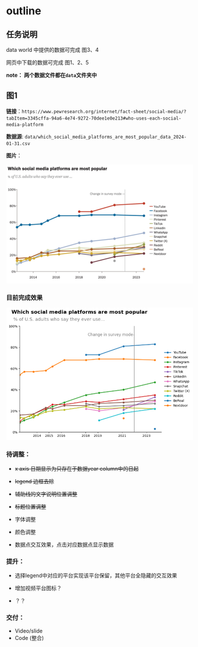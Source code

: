 # outline

## 任务说明

data world 中提供的数据可完成 图3、4

网页中下载的数据可完成 图1、2、5

**note： 两个数据文件都在`data`文件夹中**

## 图1

**链接**：`https://www.pewresearch.org/internet/fact-sheet/social-media/?tabItem=3345cffa-94a6-4e74-9272-70dee1e0e213#who-uses-each-social-media-platform`

**数据源**: `data/which_social_media_platforms_are_most_popular_data_2024-01-31.csv`

**图片**：

![image-20241102224501997](image/pic1.png)

### 目前完成效果

![image-20241102224610059](image/pic1_1.png)

### 待调整：

- ~~x axis 日期显示为只存在于数据year column中的日起~~

- ~~legend 边框去除~~

- ~~辅助线的文字说明位置调整~~

- ~~标题位置调整~~

- 字体调整

- 颜色调整

- 数据点交互效果，点击对应数据点显示数据

### 提升：

- 选择legend中对应的平台实现该平台保留，其他平台全隐藏的交互效果

- 增加视频平台图标？

- ？？

### 交付：

- Video/slide
- Code (整合)





